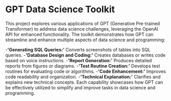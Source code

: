 # GPT Data Science Toolkit

This project explores various applications of GPT (Generative Pre-trained Transformer) to address data science challenges, leveraging the OpenAI API for enhanced functionality. The toolkit demonstrates how GPT can streamline and enhance multiple aspects of data science and programming:

-**'Generating SQL Queries:'** Converts screenshots of tables into SQL queries.
-**'Database Design and Coding:'** Creates databases or writes code based on voice instructions.
-**'Report Generation:'** Produces detailed reports from figures or diagrams.
-**'Test Routine Creation:'** Develops test routines for evaluating code or algorithms.
-**'Code Enhancement:'** Improves code readability and organization.
-**'Technical Explanation:'** Clarifies and explains new technical concepts.
Each capability showcases how GPT can be effectively utilized to simplify and improve tasks in data science and programming.
